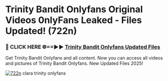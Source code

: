 # Trinity Bandit Onlyfans Original Videos 0nlyFans Leaked - Files Updated! (722n)

<h3>🔴 CLICK HERE 🌐==►► <a href="https://tinyurl.com/ms9xzufz" rel="nofollow">Trinity Bandit Onlyfans Updated Files</a></h3>

Get Trinity Bandit Onlyfans and all content. Now you can access all videos and pictures of Trinity Bandit Onlyfans. New Updated Files 2025!

[![722n](https://i.imgur.com/ppqm5kG.gif)](https://tinyurl.com/ms9xzufz)
clara trinity onlyfans